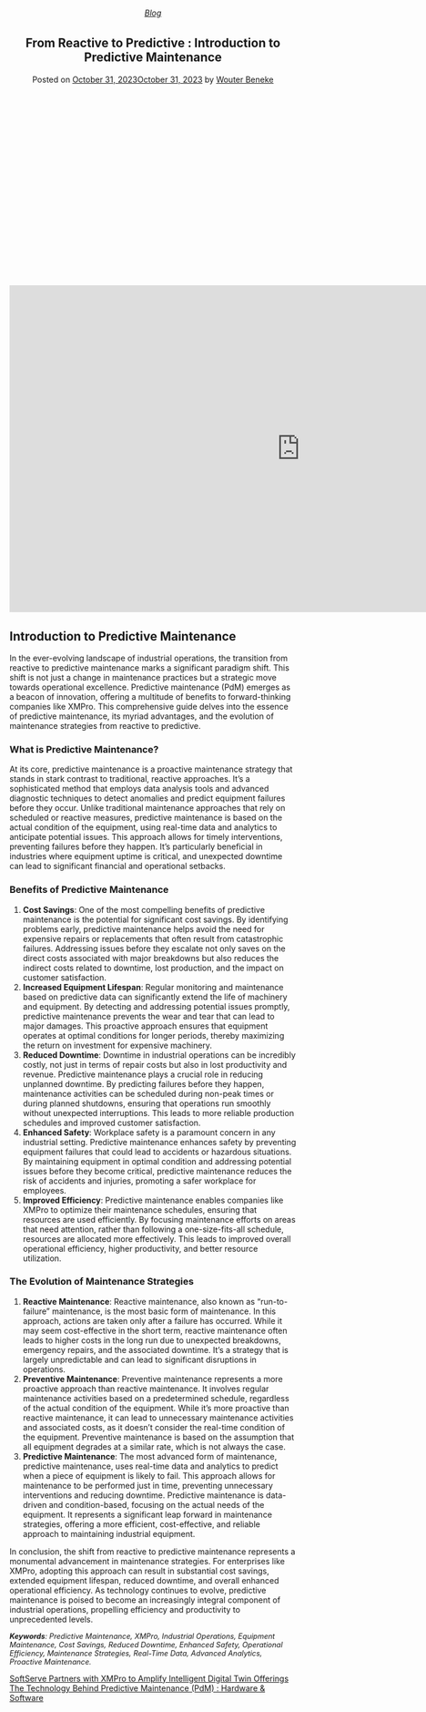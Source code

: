 
<article class="post-14370 post type-post status-publish format-standard has-post-thumbnail hentry category-blog tag-pdm tag-predictive-maintenance" id="post-14370">
<div class="article-inner">
<header class="entry-header">
<div class="entry-header-text entry-header-text-top text-center">
<h6 class="entry-category is-xsmall"><a href="https://xmpro.com/category/blog/" rel="category tag">Blog</a></h6><h1 class="entry-title">From Reactive to Predictive : Introduction to Predictive Maintenance</h1><div class="entry-divider is-divider small"></div>
<div class="entry-meta uppercase is-xsmall">
<span class="posted-on">Posted on <a href="https://xmpro.com/from-reactive-to-predictive-introduction-to-predictive-maintenance/" rel="bookmark"><time class="entry-date published" datetime="2023-10-31T05:17:57+00:00">October 31, 2023</time><time class="updated" datetime="2023-10-31T05:21:36+00:00">October 31, 2023</time></a></span> <span class="byline">by <span class="meta-author vcard"><a class="url fn n" href="https://xmpro.com/author/wbeneke/">Wouter Beneke</a></span></span> </div>
</div>
</header>
<div class="entry-content single-page">
<div class="video video-fit mb" style="padding-top:56.25%;"><p><iframe allow="accelerometer; autoplay; clipboard-write; encrypted-media; gyroscope; picture-in-picture; web-share" allowfullscreen="" frameborder="0" height="574" loading="lazy" src="https://www.youtube.com/embed/cnwYFOuHXs0?feature=oembed" title="What Is Predictive Maintenance? (PdM)" width="1020"></iframe></p>
</div>
<h2>Introduction to Predictive Maintenance</h2>
<p>In the ever-evolving landscape of industrial operations, the transition from reactive to predictive maintenance marks a significant paradigm shift. This shift is not just a change in maintenance practices but a strategic move towards operational excellence. Predictive maintenance (PdM) emerges as a beacon of innovation, offering a multitude of benefits to forward-thinking companies like XMPro. This comprehensive guide delves into the essence of predictive maintenance, its myriad advantages, and the evolution of maintenance strategies from reactive to predictive.</p>
<h3>What is Predictive Maintenance?</h3>
<p>At its core, predictive maintenance is a proactive maintenance strategy that stands in stark contrast to traditional, reactive approaches. It’s a sophisticated method that employs data analysis tools and advanced diagnostic techniques to detect anomalies and predict equipment failures before they occur. Unlike traditional maintenance approaches that rely on scheduled or reactive measures, predictive maintenance is based on the actual condition of the equipment, using real-time data and analytics to anticipate potential issues. This approach allows for timely interventions, preventing failures before they happen. It’s particularly beneficial in industries where equipment uptime is critical, and unexpected downtime can lead to significant financial and operational setbacks.</p>
<h3>Benefits of Predictive Maintenance</h3>
<ol>
<li><strong>Cost Savings</strong>: One of the most compelling benefits of predictive maintenance is the potential for significant cost savings. By identifying problems early, predictive maintenance helps avoid the need for expensive repairs or replacements that often result from catastrophic failures. Addressing issues before they escalate not only saves on the direct costs associated with major breakdowns but also reduces the indirect costs related to downtime, lost production, and the impact on customer satisfaction.</li>
<li><strong>Increased Equipment Lifespan</strong>: Regular monitoring and maintenance based on predictive data can significantly extend the life of machinery and equipment. By detecting and addressing potential issues promptly, predictive maintenance prevents the wear and tear that can lead to major damages. This proactive approach ensures that equipment operates at optimal conditions for longer periods, thereby maximizing the return on investment for expensive machinery.</li>
<li><strong>Reduced Downtime</strong>: Downtime in industrial operations can be incredibly costly, not just in terms of repair costs but also in lost productivity and revenue. Predictive maintenance plays a crucial role in reducing unplanned downtime. By predicting failures before they happen, maintenance activities can be scheduled during non-peak times or during planned shutdowns, ensuring that operations run smoothly without unexpected interruptions. This leads to more reliable production schedules and improved customer satisfaction.</li>
<li><strong>Enhanced Safety</strong>: Workplace safety is a paramount concern in any industrial setting. Predictive maintenance enhances safety by preventing equipment failures that could lead to accidents or hazardous situations. By maintaining equipment in optimal condition and addressing potential issues before they become critical, predictive maintenance reduces the risk of accidents and injuries, promoting a safer workplace for employees.</li>
<li><strong>Improved Efficiency</strong>: Predictive maintenance enables companies like XMPro to optimize their maintenance schedules, ensuring that resources are used efficiently. By focusing maintenance efforts on areas that need attention, rather than following a one-size-fits-all schedule, resources are allocated more effectively. This leads to improved overall operational efficiency, higher productivity, and better resource utilization.</li>
</ol>
<h3>The Evolution of Maintenance Strategies</h3>
<ol>
<li><strong>Reactive Maintenance</strong>: Reactive maintenance, also known as “run-to-failure” maintenance, is the most basic form of maintenance. In this approach, actions are taken only after a failure has occurred. While it may seem cost-effective in the short term, reactive maintenance often leads to higher costs in the long run due to unexpected breakdowns, emergency repairs, and the associated downtime. It’s a strategy that is largely unpredictable and can lead to significant disruptions in operations.</li>
<li><strong>Preventive Maintenance</strong>: Preventive maintenance represents a more proactive approach than reactive maintenance. It involves regular maintenance activities based on a predetermined schedule, regardless of the actual condition of the equipment. While it’s more proactive than reactive maintenance, it can lead to unnecessary maintenance activities and associated costs, as it doesn’t consider the real-time condition of the equipment. Preventive maintenance is based on the assumption that all equipment degrades at a similar rate, which is not always the case.</li>
<li><strong>Predictive Maintenance</strong>: The most advanced form of maintenance, predictive maintenance, uses real-time data and analytics to predict when a piece of equipment is likely to fail. This approach allows for maintenance to be performed just in time, preventing unnecessary interventions and reducing downtime. Predictive maintenance is data-driven and condition-based, focusing on the actual needs of the equipment. It represents a significant leap forward in maintenance strategies, offering a more efficient, cost-effective, and reliable approach to maintaining industrial equipment.</li>
</ol>
<p>In conclusion, the shift from reactive to predictive maintenance represents a monumental advancement in maintenance strategies. For enterprises like XMPro, adopting this approach can result in substantial cost savings, extended equipment lifespan, reduced downtime, and overall enhanced operational efficiency. As technology continues to evolve, predictive maintenance is poised to become an increasingly integral component of industrial operations, propelling efficiency and productivity to unprecedented levels.</p>
<div class="text" id="text-4133553802">
<p><em><strong>Keywords</strong>: Predictive Maintenance, XMPro, Industrial Operations, Equipment Maintenance, Cost Savings, Reduced Downtime, Enhanced Safety, Operational Efficiency, Maintenance Strategies, Real-Time Data, Advanced Analytics, Proactive Maintenance.</em></p>
<style>
#text-4133553802 {
  font-size: 0.8rem;
}
</style>
</div>
<div class="blog-share text-center"><div class="is-divider medium"></div><div class="social-icons share-icons share-row relative"><a aria-label="Share on WhatsApp" class="icon button circle is-outline tooltip whatsapp show-for-medium" data-action="share/whatsapp/share" href="whatsapp://send?text=From%20Reactive%20to%20Predictive%20%3A%20Introduction%20to%20Predictive%20Maintenance - https://xmpro.com/from-reactive-to-predictive-introduction-to-predictive-maintenance/" title="Share on WhatsApp"><i class="icon-whatsapp"></i></a><a aria-label="Share on Facebook" class="icon button circle is-outline tooltip facebook" data-label="Facebook" href="https://www.facebook.com/sharer.php?u=https://xmpro.com/from-reactive-to-predictive-introduction-to-predictive-maintenance/" onclick="window.open(this.href,this.title,'width=500,height=500,top=300px,left=300px'); return false;" rel="noopener nofollow" target="_blank" title="Share on Facebook"><i class="icon-facebook"></i></a><a aria-label="Share on Twitter" class="icon button circle is-outline tooltip twitter" href="https://twitter.com/share?url=https://xmpro.com/from-reactive-to-predictive-introduction-to-predictive-maintenance/" onclick="window.open(this.href,this.title,'width=500,height=500,top=300px,left=300px'); return false;" rel="noopener nofollow" target="_blank" title="Share on Twitter"><i class="icon-twitter"></i></a><a aria-label="Email to a Friend" class="icon button circle is-outline tooltip email" href="/cdn-cgi/l/email-protection#744b0701161e1117004932061b1951464426111517001d0211514644001b514644240611101d17001d02115146445147355146443d1a00061b100117001d1b1a514644001b514644240611101d17001d021151464439151d1a00111a151a171152161b100d49371c11171f514644001c1d075146441b01005147355146441c000004075147355146325146320c1904061b5a171b1951463212061b195906111517001d021159001b59040611101d17001d0211591d1a00061b100117001d1b1a59001b59040611101d17001d02115919151d1a00111a151a1711514632" rel="nofollow" title="Email to a Friend"><i class="icon-envelop"></i></a><a aria-label="Pin on Pinterest" class="icon button circle is-outline tooltip pinterest" href="https://pinterest.com/pin/create/button?url=https://xmpro.com/from-reactive-to-predictive-introduction-to-predictive-maintenance/&amp;media=https://xmpro.com/wp-content/uploads/2023/10/Predictive-Maintenance-1-1024x583.jpeg&amp;description=From%20Reactive%20to%20Predictive%20%3A%20Introduction%20to%20Predictive%20Maintenance" onclick="window.open(this.href,this.title,'width=500,height=500,top=300px,left=300px'); return false;" rel="noopener nofollow" target="_blank" title="Pin on Pinterest"><i class="icon-pinterest"></i></a><a aria-label="Share on LinkedIn" class="icon button circle is-outline tooltip linkedin" href="https://www.linkedin.com/shareArticle?mini=true&amp;url=https://xmpro.com/from-reactive-to-predictive-introduction-to-predictive-maintenance/&amp;title=From%20Reactive%20to%20Predictive%20%3A%20Introduction%20to%20Predictive%20Maintenance" onclick="window.open(this.href,this.title,'width=500,height=500,top=300px,left=300px'); return false;" rel="noopener nofollow" target="_blank" title="Share on LinkedIn"><i class="icon-linkedin"></i></a></div></div></div>
<nav class="navigation-post" id="nav-below" role="navigation">
<div class="flex-row next-prev-nav bt bb">
<div class="flex-col flex-grow nav-prev text-left">
<div class="nav-previous"><a href="https://xmpro.com/softserve-partners-with-xmpro-to-amplify-intelligent-digital-twin-offerings/" rel="prev"><span class="hide-for-small"><i class="icon-angle-left"></i></span> SoftServe Partners with XMPro to Amplify Intelligent Digital Twin Offerings</a></div>
</div>
<div class="flex-col flex-grow nav-next text-right">
<div class="nav-next"><a href="https://xmpro.com/the-technology-behind-predictive-maintenance-pdm-hardware-software/" rel="next">The Technology Behind Predictive Maintenance (PdM) : Hardware &amp; Software <span class="hide-for-small"><i class="icon-angle-right"></i></span></a></div> </div>
</div>
</nav>
</div>
</article>
<div class="comments-area" id="comments">
</div>
